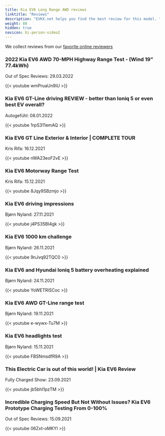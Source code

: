 ```yaml
---
title: Kia EV6 Long Range AWD reviews
linktitle: "Reviews"
description: "EVKX.net helps you find the best review for this model. "
weight: 80
hidden: true
navicon: bi-person-video2
---
```

We collect reviews from our [favorite online reviewers](../../../../../guides/evreviewers/)

<div class="container text-center shadow p-2 pe-4 mb-5 bg-body-tertiary rounded border">
<h3>2022 Kia EV6 AWD 70-MPH Highway Range Test - (Wind 19” 77.4kWh)</h3>
<p>Out of Spec Reviews: 29.03.2022</p>

{{< youtube wmPruaUn9iU >}}

</div>
<div class="container text-center shadow p-2 pe-4 mb-5 bg-body-tertiary rounded border">
<h3>Kia EV6 GT-Line driving REVIEW - better than Ioniq 5 or even best EV overall?</h3>
<p>Autogefühl: 08.01.2022</p>

{{< youtube 1rpS311emAQ >}}

</div>
<div class="container text-center shadow p-2 pe-4 mb-5 bg-body-tertiary rounded border">
<h3>Kia EV6 GT Line Exterior & Interior | COMPLETE TOUR</h3>
<p>Kris Rifa: 16.12.2021</p>

{{< youtube nWA23eoF2vE >}}

</div>
<div class="container text-center shadow p-2 pe-4 mb-5 bg-body-tertiary rounded border">
<h3>Kia EV6 Motorway Range Test</h3>
<p>Kris Rifa: 15.12.2021</p>

{{< youtube 8Jqy9SBzmjo >}}

</div>
<div class="container text-center shadow p-2 pe-4 mb-5 bg-body-tertiary rounded border">
<h3>Kia EV6 driving impressions</h3>
<p>Bjørn Nyland: 27.11.2021</p>

{{< youtube j4PS35BI4gk >}}

</div>
<div class="container text-center shadow p-2 pe-4 mb-5 bg-body-tertiary rounded border">
<h3>Kia EV6 1000 km challenge</h3>
<p>Bjørn Nyland: 26.11.2021</p>

{{< youtube 9nJvq92TQC0 >}}

</div>
<div class="container text-center shadow p-2 pe-4 mb-5 bg-body-tertiary rounded border">
<h3>Kia EV6 and Hyundai Ioniq 5 battery overheating explained</h3>
<p>Bjørn Nyland: 24.11.2021</p>

{{< youtube YoWETRlSCoc >}}

</div>
<div class="container text-center shadow p-2 pe-4 mb-5 bg-body-tertiary rounded border">
<h3>Kia EV6 AWD GT-Line range test</h3>
<p>Bjørn Nyland: 19.11.2021</p>

{{< youtube e-wywx-Tu7M >}}

</div>
<div class="container text-center shadow p-2 pe-4 mb-5 bg-body-tertiary rounded border">
<h3>Kia EV6 headlights test</h3>
<p>Bjørn Nyland: 15.11.2021</p>

{{< youtube FBSNmsdfR9A >}}

</div>
<div class="container text-center shadow p-2 pe-4 mb-5 bg-body-tertiary rounded border">
<h3>This Electric Car is out of this world! | Kia EV6 Review</h3>
<p>Fully Charged Show: 23.09.2021</p>

{{< youtube jb5bhI1pzTM >}}

</div>
<div class="container text-center shadow p-2 pe-4 mb-5 bg-body-tertiary rounded border">
<h3>Incredible Charging Speed But Not Without Issues? Kia EV6 Prototype Charging Testing From 0-100%</h3>
<p>Out of Spec Reviews: 15.09.2021</p>

{{< youtube 06Zxt-oMKYI >}}

</div>
